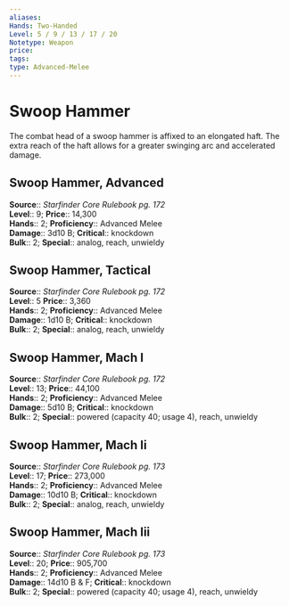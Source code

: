 ```yaml
---
aliases: 
Hands: Two-Handed
Level: 5 / 9 / 13 / 17 / 20
Notetype: Weapon
price: 
tags: 
type: Advanced-Melee
---
```


# Swoop Hammer

The combat head of a swoop hammer is affixed to an elongated haft. The extra reach of the haft allows for a greater swinging arc and accelerated damage.  

## Swoop Hammer, Advanced

**Source**:: _Starfinder Core Rulebook pg. 172_  
**Level**:: 9;
**Price**:: 14,300  
**Hands**:: 2;
**Proficiency**:: Advanced Melee  
**Damage**:: 3d10 B;
**Critical**:: knockdown  
**Bulk**:: 2;
**Special**:: analog, reach, unwieldy

## Swoop Hammer, Tactical

**Source**:: _Starfinder Core Rulebook pg. 172_  
**Level**:: 5
**Price**:: 3,360  
**Hands**:: 2;
**Proficiency**:: Advanced Melee  
**Damage**:: 1d10 B;
**Critical**:: knockdown  
**Bulk**:: 2;
**Special**:: analog, reach, unwieldy

## Swoop Hammer, Mach I

**Source**:: _Starfinder Core Rulebook pg. 172_  
**Level**:: 13;
**Price**:: 44,100  
**Hands**:: 2;
**Proficiency**:: Advanced Melee  
**Damage**:: 5d10 B;
**Critical**:: knockdown  
**Bulk**:: 2;
**Special**:: powered (capacity 40; usage 4), reach, unwieldy

## Swoop Hammer, Mach Ii

**Source**:: _Starfinder Core Rulebook pg. 173_  
**Level**:: 17;
**Price**:: 273,000  
**Hands**:: 2;
**Proficiency**:: Advanced Melee  
**Damage**:: 10d10 B;
**Critical**:: knockdown  
**Bulk**:: 2;
**Special**:: analog, reach, unwieldy

## Swoop Hammer, Mach Iii

**Source**:: _Starfinder Core Rulebook pg. 173_  
**Level**:: 20;
**Price**:: 905,700  
**Hands**:: 2;
**Proficiency**:: Advanced Melee  
**Damage**:: 14d10 B & F;
**Critical**:: knockdown  
**Bulk**:: 2;
**Special**:: powered (capacity 40; usage 4), reach, unwieldy
